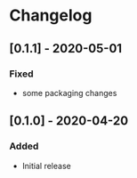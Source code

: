 # Changelog

## [0.1.1] - 2020-05-01

### Fixed

* some packaging changes

## [0.1.0] - 2020-04-20

### Added

* Initial release

